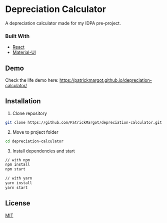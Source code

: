 # Depreciation Calculator
A depreciation calculator made for my IDPA pre-project.
### Built With
* [React](https://reactjs.org/)
* [Material-UI](https://material-ui.com/)
## Demo
Check the life demo here: https://patrickmargot.github.io/depreciation-calculator/
## Installation
1. Clone repository
```sh
git clone https://github.com/PatrickMargot/depreciation-calculator.git
```
2. Move to project folder
```sh
cd depreciation-calculator
````
3. Install dependencies and start
```sh
// with npm
npm install
npm start

// with yarn
yarn install
yarn start
```
## License
[MIT](https://choosealicense.com/licenses/mit/)
